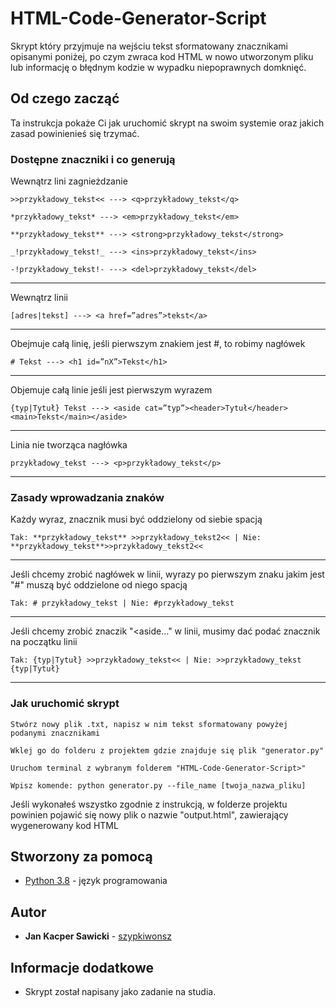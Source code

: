 # HTML-Code-Generator-Script

Skrypt który przyjmuje na wejściu tekst sformatowany znacznikami opisanymi poniżej, po czym zwraca kod HTML w nowo utworzonym pliku lub informację o błędnym kodzie w wypadku niepoprawnych domknięć.

## Od czego zacząć

Ta instrukcja pokaże Ci jak uruchomić skrypt na swoim systemie oraz jakich zasad powinienieś się trzymać.

### Dostępne znaczniki i co generują

Wewnątrz lini zagnieżdzanie

```
>>przykładowy_tekst<< ---> <q>przykładowy_tekst</q> 
```
```
*przykładowy_tekst* ---> <em>przykładowy_tekst</em>
```
```
**przykładowy_tekst** ---> <strong>przykładowy_tekst</strong>
```
```
_!przykładowy_tekst!_ ---> <ins>przykładowy_tekst</ins>
```
```
-!przykładowy_tekst!- ---> <del>przykładowy_tekst</del>
```
---

Wewnątrz linii

```
[adres|tekst] ---> <a href=”adres”>tekst</a>
```
---

Obejmuje całą linię, jeśli pierwszym znakiem jest #, to robimy nagłówek

```
# Tekst ---> <h1 id=”nX”>Tekst</h1>
```
---

Objemuje całą linie jeśli jest pierwszym wyrazem

```
{typ|Tytuł} Tekst ---> <aside cat=”typ”><header>Tytuł</header><main>Tekst</main></aside>
```
---

Linia nie tworząca nagłówka

```
przykładowy_tekst ---> <p>przykładowy_tekst</p>
```
---

### Zasady wprowadzania znaków

Każdy wyraz, znacznik musi być oddzielony od siebie spacją

```
Tak: **przykładowy_tekst** >>przykładowy_tekst2<< | Nie: **przykładowy_tekst**>>przykładowy_tekst2<<
```
---

Jeśli chcemy zrobić nagłówek w linii, wyrazy po pierwszym znaku jakim jest "#" muszą być oddzielone od niego spacją

```
Tak: # przykładowy_tekst | Nie: #przykładowy_tekst
```
---

Jeśli chcemy zrobić znaczik "<aside..." w linii, musimy dać podać znacznik na początku linii

```
Tak: {typ|Tytuł} >>przykładowy_tekst<< | Nie: >>przykładowy_tekst {typ|Tytuł}
```
---

### Jak uruchomić skrypt

```
Stwórz nowy plik .txt, napisz w nim tekst sformatowany powyżej podanymi znacznikami
```
```
Wklej go do folderu z projektem gdzie znajduje się plik "generator.py"
```
```
Uruchom terminal z wybranym folderem "HTML-Code-Generator-Script>"
```
```
Wpisz komende: python generator.py --file_name [twoja_nazwa_pliku]
```

Jeśli wykonałeś wszystko zgodnie z instrukcją, w folderze projektu powinien pojawić się nowy plik o nazwie "output.html", zawierający wygenerowany kod HTML

## Stworzony za pomocą

* [Python 3.8](https://www.python.org/) - język programowania

## Autor

* **Jan Kacper Sawicki** - [szypkiwonsz](https://github.com/szypkiwonsz)

## Informacje dodatkowe

* Skrypt został napisany jako zadanie na studia.
